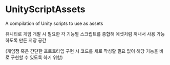 # UnityScriptAssets
A compilation of Unity scripts to use as assets

유니티로 게임 개발 시 필요한 각 기능별 스크립트를 종합해
에셋처럼 꺼내서 사용 가능하도록 만든 저장 공간


(게임잼 혹은 간단한 프로토타입 구현 시 코드를 새로 작성할 필요 없이
해당 기능을 바로 구현할 수 있도록 하기 위함)
